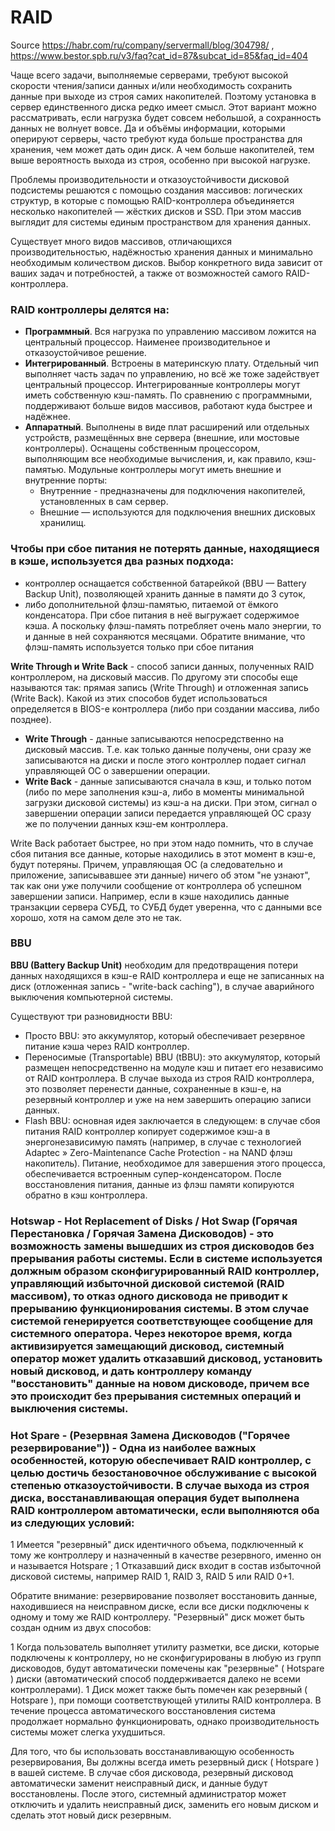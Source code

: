 # RAID

Source https://habr.com/ru/company/servermall/blog/304798/ , https://www.bestor.spb.ru/v3/faq?cat_id=87&subcat_id=85&faq_id=404

Чаще всего задачи, выполняемые серверами, требуют высокой скорости чтения/записи данных и/или необходимость сохранить данные при выходе из строя самих накопителей. Поэтому установка в сервер единственного диска редко имеет смысл. Этот вариант можно рассматривать, если нагрузка будет совсем небольшой, а сохранность данных не волнует вовсе. Да и объёмы информации, которыми оперируют серверы, часто требуют куда больше пространства для хранения, чем может дать один диск. А чем больше накопителей, тем выше вероятность выхода из строя, особенно при высокой нагрузке.

Проблемы производительности и отказоустойчивости дисковой подсистемы решаются с помощью создания массивов: логических структур, в которые с помощью RAID-контроллера объединяется несколько накопителей — жёстких дисков и SSD. При этом массив выглядит для системы единым пространством для хранения данных.

Существует много видов массивов, отличающихся производительностью, надёжностью хранения данных и минимально необходимым количеством дисков. Выбор конкретного вида зависит от ваших задач и потребностей, а также от возможностей самого RAID-контроллера.

### RAID контроллеры делятся на:

* **Программный**. Вся нагрузка по управлению массивом ложится на центральный процессор. Наименее производительное и отказоустойчивое решение.
* **Интегрированный**. Встроены в материнскую плату. Отдельный чип выполняет часть задач по управлению, но всё же тоже задействует центральный процессор. Интегрированные контроллеры могут иметь собственную кэш-память. По сравнению с программными, поддерживают больше видов массивов, работают куда быстрее и надёжнее.
* **Аппаратный**. Выполнены в виде плат расширений или отдельных устройств, размещённых вне сервера (внешние, или мостовые контроллеры). Оснащены собственным процессором, выполняющим все необходимые вычисления, и, как правило, кэш-памятью. Модульные контроллеры могут иметь внешние и внутренние порты:
  * Внутренние - предназначены для подключения накопителей, установленных в сам сервер.
  * Внешние — используются для подключения внешних дисковых хранилищ.


### Чтобы при сбое питания не потерять данные, находящиеся в кэше, используется два разных подхода:

* контроллер оснащается собственной батарейкой (BBU — Battery Backup Unit), позволяющей хранить данные в памяти до 3 суток,
* либо дополнительной флэш-памятью, питаемой от ёмкого конденсатора. При сбое питания в неё выгружает содержимое кэша. А поскольку флэш-память потребляет очень мало энергии, то и данные в ней сохраняются месяцами. Обратите внимание, что флэш-память используется только при сбое питания

**Write Through и Write Back** - способ записи данных, полученных RAID контроллером, на дисковый массив. По другому эти способы еще называются так: прямая запись (Write Through) и отложенная запись (Write Back). Какой из этих способов будет использоваться определяется в BIOS-е контроллера (либо при создании массива, либо позднее).

* **Write Through** - данные записываются непосредственно на дисковый массив. Т.е. как только данные получены, они сразу же записываются на диски и после этого контроллер подает сигнал управляющей ОС о завершении операции.
* **Write Back** - данные записываются сначала в кэш, и только потом (либо по мере заполнения кэш-а, либо в моменты минимальной загрузки дисковой системы) из кэш-а на диски. При этом, сигнал о завершении операции записи передается управляющей ОС сразу же по получении данных кэш-ем контроллера.

Write Back работает быстрее, но при этом надо помнить, что в случае сбоя питания все данные, которые находились в этот момент в кэш-е, будут потеряны. Причем, управляющая ОС (а следовательно и приложение, записывавшее эти данные) ничего об этом "не узнают", так как они уже получили сообщение от контроллера об успешном завершении записи. Например, если в кэше находились данные транзакции сервера СУБД, то СУБД будет уверенна, что с данными все хорошо, хотя на самом деле это не так.

### BBU

**BBU (Battery Backup Unit)** необходим для предотвращения потери данных находящихся в кэш-е RAID контроллера и еще не записанных на диск (отложенная запись - "write-back caching"), в случае аварийного выключения компьютерной системы.

Существуют три разновидности BBU:

* Просто BBU: это аккумулятор, который обеспечивает резервное питание кэша через RAID контроллер.
* Переносимые (Transportable) BBU (tBBU): это аккумулятор, который размещен непосредственно на модуле кэш и питает его независимо от RAID контроллера. В случае выхода из строя RAID контроллера, это позволяет перенести данные, сохраненные в кэш-е, на резервный контроллер и уже на нем завершить операцию записи данных.
* Flash BBU: основная идея заключается в следующем: в случае сбоя питания RAID контроллер копирует содержимое кэш-а в энергонезависимую память (например, в случае с технологией Adaptec » Zero-Maintenance Cache Protection - на NAND флэш накопитель). Питание, необходимое для завершения этого процесса, обеспечивается встроенным супер-конденсатором. После восстановления питания, данные из флэш памяти копируются обратно в кэш контроллера.

### **Hotswap** - Hot Replacement of Disks / Hot Swap (Горячая Перестановка / Горячая Замена Дисководов) - это возможность замены вышедших из строя дисководов без прерывания работы системы. Если в системе используется должным образом сконфигурированный RAID контроллер, управляющий избыточной дисковой системой (RAID массивом), то отказ одного дисковода не приводит к прерыванию функционирования системы. В этом случае системой генерируется соответствующее сообщение для системного оператора. Через некоторое время, когда активизируется замещающий дисковод, системный оператор может удалить отказавший дисковод, установить новый дисковод, и дать контроллеру команду "восстановить" данные на новом дисководе, причем все это происходит без прерывания системных операций и выключения системы.

### **Hot Spare** - (Резервная Замена Дисководов ("Горячее резервирование")) - Одна из наиболее важных особенностей, которую обеспечивает RAID контроллер, с целью достичь безостановочное обслуживание с высокой степенью отказоустойчивости. В случае выхода из строя диска, восстанавливающая операция будет выполнена RAID контроллером автоматически, если выполняются оба из следующих условий:

1 Имеется "резервный" диск идентичного объема, подключенный к тому же контроллеру и назначенный в качестве резервного, именно он и называется Hotspare ;
1 Отказавший диск входит в состав избыточной дисковой системы, например RAID 1, RAID 3, RAID 5 или RAID 0+1.

Обратите внимание: резервирование позволяет восстановить данные, находившиеся на неисправном диске, если все диски подключены к одному и тому же RAID контроллеру.
"Резервный" диск может быть создан одним из двух способов:

1 Когда пользователь выполняет утилиту разметки, все диски, которые подключены к контроллеру, но не сконфигурированы в любую из групп дисководов, будут автоматически помечены как "резервные" ( Hotspare ) диски (автоматический способ поддерживается далеко не всеми контроллерами).
1 Диск может также быть помечен как резервный ( Hotspare ), при помощи соответствующей утилиты RAID контроллера.
В течение процесса автоматического восстановления система продолжает нормально функционировать, однако производительность системы может слегка ухудшиться.

Для того, что бы использовать восстанавливающую особенность резервирования, Вы должны всегда иметь резервный диск ( Hotspare ) в вашей системе. В случае сбоя дисковода, резервный дисковод автоматически заменит неисправный диск, и данные будут восстановлены. После этого, системный администратор может отключить и удалить неисправный диск, заменить его новым диском и сделать этот новый диск резервным.
